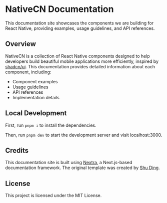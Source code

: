 # NativeCN Documentation

This documentation site showcases the components we are building for React Native, providing examples, usage guidelines, and API references.

## Overview

NativeCN is a collection of React Native components designed to help developers build beautiful mobile applications more efficiently, inspired by [shadcn/ui](https://ui.shadcn.com/). This documentation provides detailed information about each component, including:

- Component examples
- Usage guidelines
- API references
- Implementation details

## Local Development

First, run `pnpm i` to install the dependencies.

Then, run `pnpm dev` to start the development server and visit localhost:3000.

## Credits

This documentation site is built using [Nextra](https://nextra.site), a Next.js-based documentation framework. The original template was created by [Shu Ding](https://github.com/shuding/nextra-docs-template).

## License

This project is licensed under the MIT License.
